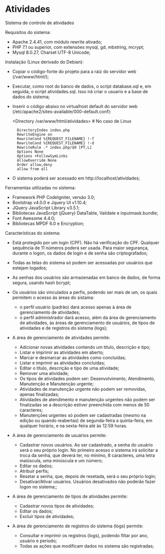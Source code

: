 # Atividades

Sistema de controle de atividades

Requisitos do sistema:

- Apache 2.4.41, com módulo rewrite ativado;
- PHP 7.1 ou superior, com extensões mysql, gd, mbstring, mcrypt;
- Mysql 8.0.27, Charset UTF-8 Unicode;


Instalação (Linux derivado do Debian):

- Copiar o código-fonte do projeto para a raiz do servidor web (/var/www/html/);
- Executar, como root do banco de dados, o script database.sql e, em seguida, o script atividades.sql. Isso irá criar o usuario e a base de dados do sistema;
- Inserir o código abaixo no virtualhost default do servidor web (/etc/apache2/sites-available/000-default.conf):

    <Directory /var/www/html/atividades> # No caso de Linux

        DirectoryIndex index.php
        RewriteEngine on
        RewriteCond %{REQUEST_FILENAME} !-f
        RewriteCond %{REQUEST_FILENAME} !-d
        RewriteRule .* index.php/$0 [PT,L]
        Options None
        Options +FollowSymLinks
        AllowOverride None
        Order allow,deny
        allow from all

    </Directory>
    
- O sistema poderá ser acessado em http://localhost/atividades;    
    

Ferramentas utilizadas no sistema:

- Framework PHP CodeIgniter, versão 3.0;
- Bootstrap v4.0.0 e Jquery UI v1.10.4;
- JQuery JavaScript Library v3.5.1;
- Bibliotecas JavaScript (jQuery) DataTable, Validate e inputmask.bundle;
- Font Awesome 4.4.0;
- Bibliotecas MPDF 6.0 e Encryption;



Características do sistema:

- Está protegido por um login (CPF). Não há verificação do CPF. Qualquer sequência de 11 números poderá ser usada. Para maior segurança, durante o logon, os dados de login e de senha são criptografados;
- Todas as telas do sistema só podem ser acessadas por usuários que estejam logados;
- As senhas dos usuários são armazenadas em banco de dados, de forma segura, usando hash bcrypt;
- Os usuários são vinculados a perfis, podendo ser mais de um, os quais permitem o acesso às áreas do sistama:
    - o perfil usuário (padrão) dará acesso apenas à área de gerenciamento de atividades;
    - o perfil administrador dará acesso, além da área de gerenciamento de atividades, às áreas de gerenciamento de usuários, de tipos de atividades e de registros do sistema (logs);

- A área de gerenciamento de atividades permite:
    - Adicionar novas atividades contendo um título, descrição e tipo;
    - Listar e imprimir as atividades em aberto;
    - Marcar e desmarcar as atividades como concluídas;
    - Listar e imprimir as atividades concluídas;
    - Editar o título, descrição e tipo de uma atividade;
    - Remover uma atividade;
    - Os tipos de atividades podem ser: Desenvolvimento, Atendimento, Manutenção e Manutenção urgente;
    - Atividades de manutenção urgente não podem ser removidas, apenas finalizadas;
    - Atividades de atendimento e manutenção urgentes não podem ser finalizadas se a descrição estiver preenchida com menos de 50 caracteres;
    - Manutenções urgentes  só podem ser cadastradas (mesmo na edição ou quando reabertas) de segunda-feira a quinta-feira, em qualquer horário, e na sexta-feira até às 12:59 horas.

- A área de gerenciamento de usuários permite:
    - Cadastrar novos usuários. Ao ser cadastrado, a senha do usuário será o seu próprio login. No primeiro acesso o sistema irá solicitar a troca da senha, que deverá ter, no mínimo, 8 caracteres, uma letra maiúscula, uma minúscula e um número;
    - Editar os dados;
    - Atribuir perfis;
    - Resetar a senha, que, depois de resetada, será o seu próprio login;
    - Desativar/Ativar usuários. Usuários desativados não poderão fazer logon no sistema;;

- A área de gerenciamento de tipos de atividades permite:
    - Cadastrar novos tipos de atividades;
    - Editar os dados;
    - Excluir tipos de atividades;

- A área de gerenciamento de registros do sistema (logs) permite:
    - Consultar e imprimir os registros (logs), podendo filtar por ano, usuário e período;
    - Todas as ações que modificam dados no sistema são registradas;

